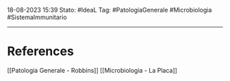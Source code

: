 18-08-2023 15:39
Stato: #IdeaL
Tag: #PatologiaGenerale #Microbiologia #SistemaImmunitario 



---
# References 

[[Patologia Generale - Robbins]]
[[Microbiologia - La Placa]]